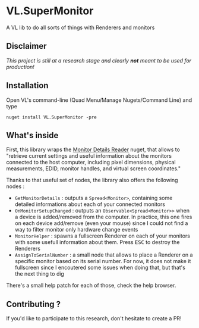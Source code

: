 # VL.SuperMonitor

A VL lib to do all sorts of things with Renderers and monitors

## Disclaimer

*This project is still at a research stage and clearly **not** meant to be used for production!*

## Installation

Open VL's command-line (Quad Menu/Manage Nugets/Command Line) and type

```
nuget install VL.SuperMonitor -pre
```

## What's inside

First, this library wraps the [Monitor Details Reader](https://github.com/allanrodriguez/MonitorDetailsReader) nuget, that allows to "retrieve current settings and useful information about the monitors connected to the host computer, including pixel dimensions, physical measurements, EDID, monitor handles, and virtual screen coordinates."

Thanks to that useful set of nodes, the library also offers the following nodes :

- `GetMonitorDetails` : outputs a `Spread<Monitor>`, containing some detailed informations about each of your connected monitors
- `OnMonitorSetupChanged` : outputs an `Observable<Spread<Monitor>>` when a device is added/removed from the computer. In practice, this one fires on each device add/remove (even your mouse) since I could not find a way to filter monitor only hardware change events
- `MonitorHelper` : spawns a fullscreen Renderer on each of your monitors with some usefull information about them. Press <kbd>ESC</kbd> to destroy the Renderers
- `AssignToSerialNumber` : a small node that allows to place a Renderer on a specific monitor based on its serial number. For now, it does not make it fullscreen since I encoutered some issues when doing that, but that's the next thing to dig

There's a small help patch for each of those, check the help browser.

## Contributing ?

If you'd like to participate to this research, don't hesitate to create a PR!
